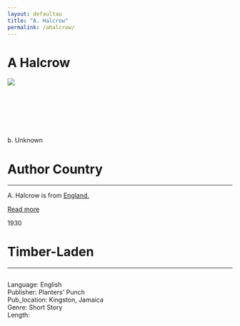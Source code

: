 ```yaml
---
layout: defaultau
title: "A. Halcrow"
permalink: /ahalcrow/
---
```

<!-- partial:index.partial.html -->
<div class="content">
    <h1>A Halcrow</h1>
    <div class="quote">
        <div><img src="https://t4.ftcdn.net/jpg/03/40/12/49/360_F_340124934_bz3pQTLrdFpH92ekknuaTHy8JuXgG7fi.jpg" class="logo"></div>
    </div>
    <div class="timeline">
        <div style="padding-bottom:100px;"></div>
        <div class="block">
            <div class="date right"><p class="right">b. Unknown</p></div>
            <div class="dot"></div>
            <div class="left first">
            <div class="author_country">
                <h1>Author Country</h1><hr>
          <div class="aclocation">  <p>A. Halcrow is from <a href="{{ site.baseurl }}/11">England.</a></p></div>
              <div class="acreadmore">  <a href="" target="_blank">Read more</a></div>
            </div>
            </div>
        </div>
        <div class="block">
            <div class="date left"><p class="left">1930</p></div>
            <div class="dot"></div>
            <div class="right hide">
                <h1>Timber-Laden</h1><hr>
                <p><img src=""></p>
                <p>
                Language: English<br/>
                Publisher: Planters' Punch<br/>
                Pub_location: Kingston, Jamaica<br/>
                Genre: Short Story<br/>
                Length: <br/>                   </p>
            </div>
         </div>
  <!-- partial -->
<script src='https://cdnjs.cloudflare.com/ajax/libs/jquery/3.1.1/jquery.min.js'></script><script  src="{{ site.baseurl }}/assets/js/authorscript.js"></script>